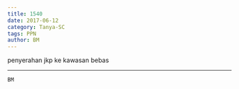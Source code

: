 ```yaml
---
title: 1540
date: 2017-06-12
category: Tanya-SC
tags: PPN
author: BM
---
```


penyerahan jkp ke kawasan bebas

---



`BM`
